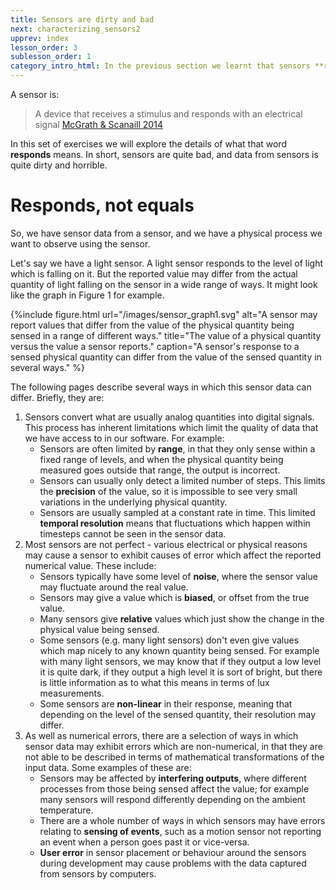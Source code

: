 ```yaml
---
title: Sensors are dirty and bad 
next: characterizing_sensors2
upprev: index
lesson_order: 3
sublesson_order: 1
category_intro_html: In the previous section we learnt that sensors **respond** to physical properties in the real world, rather than simply giving you the value of that property. In this section, we will look at how we can understand and characterize that response.
---
```

A sensor is:

> A device that receives a stimulus and responds with an electrical signal [McGrath & Scanaill 2014](#mands)

In this set of exercises we will explore the details of what that word **responds** means. In short, sensors are quite bad, and data from sensors is quite dirty and horrible.

# Responds, not equals
So, we have sensor data from a sensor, and we have a physical process we want to observe using the sensor. 

Let's say we have a light sensor. A light sensor responds to the level of light which is falling on it. But the reported value may differ from the actual quantity of light falling on the sensor in a wide range of ways. It might look like the graph in Figure 1 for example.

{%include figure.html url="/images/sensor_graph1.svg" alt="A sensor may report values that differ from the value of the physical quantity being sensed in a range of different ways." title="The value of a physical quantity versus the value a sensor reports." caption="A sensor's response to a sensed physical quantity can differ from the value of the sensed quantity in several ways." %}

The following pages describe several ways in which this sensor data can differ. Briefly, they are:

1. Sensors convert what are usually analog quantities into digital signals. This process has inherent limitations which limit the quality of data that we have access to in our software. For example:
    * Sensors are often limited by **range**, in that they only sense within a fixed range of levels, and when the physical quantity being measured goes outside that range, the output is incorrect.
    * Sensors can usually only detect a limited number of steps. This limits the **precision** of the value, so it is impossible to see very small variations in the underlying physical quantity.
    * Sensors are usually sampled at a constant rate in time. This limited **temporal resolution** means that fluctuations which happen within timesteps cannot be seen in the sensor data.
1. Most sensors are not perfect - various electrical or physical reasons may cause a sensor to exhibit causes of  error which affect the reported numerical value. These include:
    * Sensors typically have some level of **noise**, where the sensor value may fluctuate around the real value.
    * Sensors may give a value which is **biased**, or offset from the true value.
    * Many sensors give **relative** values which just show the change in the physical value being sensed.
    * Some sensors (e.g. many light sensors) don't even give values which map nicely to any known quantity being sensed. For example with many light sensors, we may know that if they output a low level it is quite dark, if they output a high level it is sort of bright, but there is little information as to what this means in terms of lux measurements.
    * Some sensors are **non-linear** in their response, meaning that depending on the level of the sensed quantity, their resolution may differ.
1. As well as numerical errors, there are a selection of ways in which sensor data may exhibit errors which are non-numerical, in that they are not able to be described in terms of mathematical transformations of the input data. Some examples of these are:
    * Sensors may be affected by **interfering outputs**, where different processes from those being sensed affect the value; for example many sensors will respond differently depending on the ambient temperature.
    * There are a whole number of ways in which sensors may have errors relating to **sensing of events**, such as a motion sensor not reporting an event when a person goes past it or vice-versa.
    * **User error** in sensor placement or behaviour around the sensors during development may cause problems with the data captured from sensors by computers.

